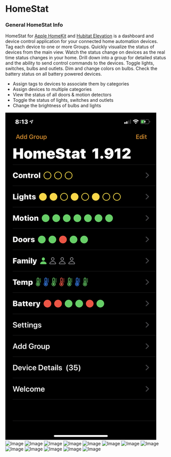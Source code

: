 # HomeStat
### General HomeStat Info
HomeStat for [Apple HomeKit](https://www.apple.com/ios/home/) and [Hubitat Elevation](https://hubitat.com) is a dashboard and device control application for your connected home automation devices. Tag each device to one or more Groups. Quickly visualize the status of devices from the main view. Watch the status change on devices as the real time status changes in your home. Drill down into a group for detailed status and the ability to send control commands to the devices. Toggle lights, switches, bulbs and outlets. Dim and change colors on bulbs. Check the battery status on all battery powered devices.
* Assign tags to devices to associate them by categories
* Assign devices to multiple categories
* View the status of all doors & motion detectors
* Toggle the status of lights, switches and outlets
* Change the brightness of bulbs and lights

![Image](screenShots/IMG_0151.PNG)
![Image](IMG_0152.PNG)
![Image](IMG_0153.PNG)
![Image](IMG_0175.PNG)
![Image](IMG_0176.PNG)
![Image](IMG_0154.PNG)
![Image](IMG_0155.PNG)
![Image](IMG_0156.PNG)
![Image](IMG_0157.PNG)
![Image](IMG_0158.PNG)
![Image](IMG_0159.PNG)
![Image](IMG_0160.PNG)
![Image](IMG_0161.PNG)
![Image](IMG_0162.PNG)

